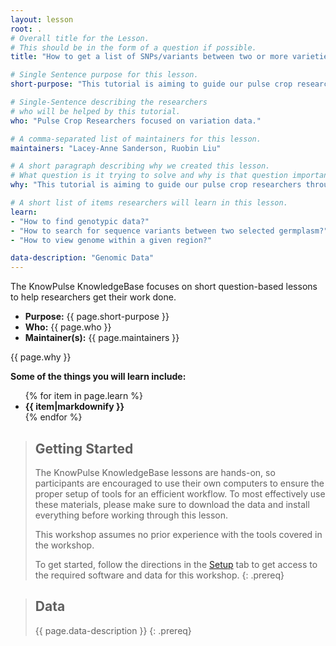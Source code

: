 ```yaml
---
layout: lesson
root: .
# Overall title for the Lesson.
# This should be in the form of a question if possible.
title: "How to get a list of SNPs/variants between two or more varieties within a region of interest"

# Single Sentence purpose for this lesson.
short-purpose: "This tutorial is aiming to guide our pulse crop researchers through the procedure of getting a list of SNPs/varieties between two or more varieties within a region of interest. In this lesson, you will learn how to search for your interested genotypic data and how to look up the genotype matrix from your selected region."

# Single-Sentence describing the researchers
# who will be helped by this tutorial.
who: "Pulse Crop Researchers focused on variation data."

# A comma-separated list of maintainers for this lesson.
maintainers: "Lacey-Anne Sanderson, Ruobin Liu"

# A short paragraph describing why we created this lesson.
# What question is it trying to solve and why is that question important.
why: "This tutorial is aiming to guide our pulse crop researchers through the search of their interested region or compare between two interested germplasm. The genotypic matrix tool allows researchers to find a list of genotypic data of their interested germplasm, which can be a useful tool for their own breeding programs."

# A short list of items researchers will learn in this lesson.
learn:
- "How to find genotypic data?"
- "How to search for sequence variants between two selected germplasm?"
- "How to view genome within a given region?"

data-description: "Genomic Data"
---
```


The KnowPulse KnowledgeBase focuses on short question-based lessons to help researchers get their work done.

- **Purpose:** {{ page.short-purpose }}
- **Who:** {{ page.who }}
- **Maintainer(s):** {{ page.maintainers }}

{{ page.why }}

<strong>Some of the things you will learn include:</strong>
<ul>
	{% for item in page.learn %}
	<li style="font-weight:bold">{{ item|markdownify }}</li>
	{% endfor %}
</ul>

> ## Getting Started
>
> The KnowPulse KnowledgeBase lessons are hands-on, so participants are
> encouraged to use their own computers to ensure the proper setup of tools
> for an efficient workflow. To most effectively use these materials,
> please make sure to download the data and install everything before
> working through this lesson.
>
> This workshop assumes no prior experience with the tools covered in the
> workshop.
>
> To get started, follow the directions in the [Setup](setup.html) tab to
> get access to the required software and data for this workshop.
{: .prereq}


> ## Data
>
> {{ page.data-description }}
{: .prereq}
